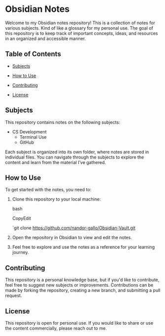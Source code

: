 # Obsidian Notes

Welcome to my Obsidian notes repository! This is a collection of notes for various subjects. Kind of like a glossary for my personal use. The goal of this repository is to keep track of important concepts, ideas, and resources in an organized and accessible manner.

## Table of Contents

- [Subjects](#subjects)
    
- [How to Use](#how-to-use)
    
- [Contributing](#contributing)
    
- [License](#license)
    

## Subjects

This repository contains notes on the following subjects:

- CS Development
	- Terminal Use
	- GitHub


Each subject is organized into its own folder, where notes are stored in individual files. You can navigate through the subjects to explore the content and learn from the material I’ve gathered.

## How to Use

To get started with the notes, you need to:

1. Clone this repository to your local machine:
    
    bash
    
    CopyEdit
    
    `git clone https://github.com/nandor-gallo/Obsidian-Vault.git
    
2. Open the repository in Obsidian to view and edit the notes.
    
3. Feel free to explore and use the notes as a reference for your learning journey.
    

## Contributing

This repository is a personal knowledge base, but if you'd like to contribute, feel free to suggest new subjects or improvements. Contributions can be made by forking the repository, creating a new branch, and submitting a pull request.

## License

This repository is open for personal use. If you would like to share or use the content commercially, please reach out to me.